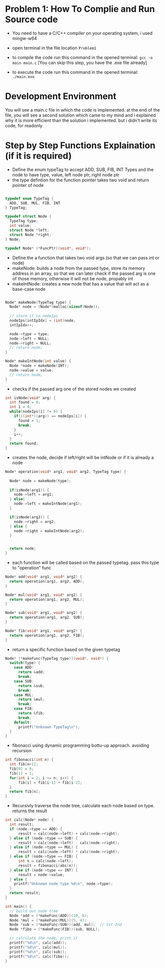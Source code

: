 # Problem 1: How To Complie and Run Source code

- You need to have a C/C++ compiler on your operating system, i used mingw-w64

- open terminal in the file location ```Problem1```

- to compile the code run this command in the opened terminal: ```gcc -o main main.c``` [You can skip this step, you have the .exe file already]

- to execute the code run this command in the opened terminal: ```./main.exe```


# Development Environment

You will see a main.c file in which the code is implemented. at the end of the file, you will see a second solution which came to my mind and i explained why it is more efficient than the solution i implemented. but i didn't write its code, for readonly.




# Step by Step Functions Explaination (if it is required)
- Define the enum typeTag to accept ADD, SUB, FIB, INT Types and the node to have type, value, left node ptr, right node ptr
- the type defintion for the function pointer takes two void and return pointer of node
```c

typedef enum TypeTag {
  ADD, SUB, MUL, FIB, INT
} TypeTag;

typedef struct Node {
  TypeTag type;
  int value;
  struct Node *left;
  struct Node *right;
} Node;

typedef Node* (*FuncPtr)(void*, void*);

```

- Define the a function that takes two void args (so that we can pass int or node)
- makeNode: builds a node from the passed type, store its memory address in an array, so that we can later check if the passed arg is one of those memory, otherwise it will not be node, propably int
- makeIntNode: creates a new node that has a value that will act as a base-case node 
```c

Node* makeNode(TypeTag type) {
  Node* node = (Node*)malloc(sizeof(Node));
  
  // store it in nodeIps
  nodeIps[intIpIdx] = (int)node;
  intIpIdx++;

  node->type = type;
  node->left = NULL;
  node->right = NULL;
  // return node;
}

Node* makeIntNode(int value) {
  Node *node = makeNode(INT);
  node->value = value;
  // return node;
}
```

- checks if the passed arg one of the stored nodes we created
```c
int isNode(void* arg) {
  int found = 0;
  int i = 0;
  while(nodeIps[i] != 0) {    
    if(((int*)(arg)) == nodeIps[i]) {
      found = 1;
      break;
    }
    i++;
  }
  return found;
}

```
- creates the node, decide if left/right will be intNode or if it is already a node
```c
Node* operation(void* arg1, void* arg2, TypeTag type) {
  
  Node* node = makeNode(type);
  
  if(isNode(arg1)) {
    node->left = arg1;
  } else{
    node->left = makeIntNode(arg1);
  }

  if(isNode(arg2)) {
    node->right = arg2;
  } else {
    node->right = makeIntNode(arg2);
  }


  return node;
}

```
- each function will be called based on the passed typetag. pass this type to "operation" func
```c
Node* add(void* arg1, void* arg2) {
  return operation(arg1, arg2, ADD);
}

Node* mul(void* arg1, void* arg2) {
  return operation(arg1, arg2, MUL);
}

Node* sub(void* arg1, void* arg2) {
  return operation(arg1, arg2, SUB);
}

Node* fib(void* arg1, void* arg2) {
  return operation(arg1, arg2, FIB);
}
```

- return a specific function based on the given typetag

```c
Node* (*makeFunc(TypeTag type))(void*, void*) {
  switch(type) {
    case ADD:
      return &add;
      break;
    case SUB:
      return &sub;
      break;
    case MUL:
      return &mul;
      break;      
    case FIB:
      return &fib;
      break;
    default:
      printf("Unknown TypeTag\n");     
  }
}
```

- fibonacci using dynamic programming bottu-up approach. avoiding recursion
```c
int fibonacci(int n) {
  int fib[n+1];
  fib[0] = 0;
  fib[1] = 1;
  for(int i = 2; i <= n; i++) {
      fib[i] = fib[i-1] + fib[i-2];
  }
  return fib[n];
}
```

- Recursivly traverse the node tree, calculate each node based on type. returns the result

```c
int calc(Node* node) {
  int result;
  if (node->type == ADD) {
      result = calc(node->left) + calc(node->right);
  } else if (node->type == SUB) {
      result = calc(node->left) - calc(node->right);
  } else if (node->type == MUL) {
      result = calc(node->left) * calc(node->right);
  } else if (node->type == FIB) {
      int n = calc(node->left);
      result = fibonacci(abs(n));
  } else if (node->type == INT) {
      result = node->value;
  } else {
    printf("Unknown node type %d\n", node->type);
  }
  return result;
}

```

```c
int main() {
  // build our node tree
  Node *add = (*makeFunc(ADD))(10, 6);
  Node *mul = (*makeFunc(MUL))(5, 4); 
  Node *sub = (*makeFunc(SUB))(add, mul);  // 1st-2nd
  Node *fibo = (*makeFunc(FIB))(sub, NULL);

  // calculate the node, print it
  printf("%d\n", calc(add));
  printf("%d\n", calc(mul));
  printf("%d\n", calc(sub));
  printf("%d\n", calc(fibo));
}
```